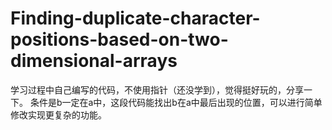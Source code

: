 # Finding-duplicate-character-positions-based-on-two-dimensional-arrays
 学习过程中自己编写的代码，不使用指针（还没学到），觉得挺好玩的，分享一下。
 条件是b一定在a中，这段代码能找出b在a中最后出现的位置，可以进行简单修改实现更复杂的功能。
